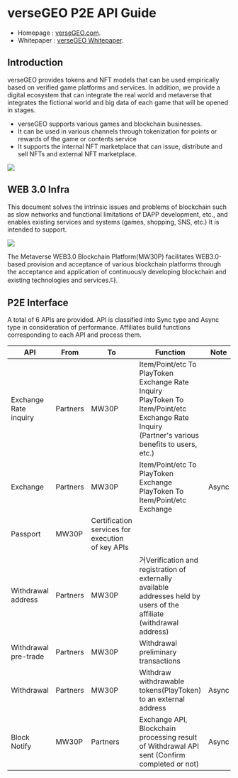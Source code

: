 # verseGEO P2E API Guide

- Homepage : [verseGEO.com](http://versegeo.com/).
- Whitepaper : [verseGEO Whitepaper](http://versegeo.com/whitepaper-k.html).

## Introduction
verseGEO provides tokens and NFT models that can be used empirically based on verified game platforms and services. In addition, we provide a digital ecosystem that can integrate the real world and metaverse that integrates the fictional world and big data of each game that will be opened in stages.
  -	verseGEO supports various games and blockchain businesses.
  -	It can be used in various channels through tokenization for points or rewards of the game or contents service
  -	It supports the internal NFT marketplace that can issue, distribute and sell NFTs and external NFT marketplace.

   <img src="https://github.com/verseGEO/verseGEO.json.api-kr/blob/main/eco.png">


## WEB 3.0 Infra
This document solves the intrinsic issues and problems of blockchain such as slow networks and functional limitations of DAPP development, etc., and enables existing services and systems (games, shopping, SNS, etc.) It is intended to support. 

   <img src="https://github.com/verseGEO/verseGEO.json.api-kr/blob/main/web30.svg">

The Metaverse WEB3.0 Blockchain Platform(MW30P) facilitates WEB3.0-based provision and acceptance of various blockchain platforms through the acceptance and application of continuously developing blockchain and existing technologies and services.다.


## P2E Interface
A total of 6 APIs are provided. API is classified into Sync type and Async type in consideration of performance. Affiliates build functions corresponding to each API and process them.


| API | From | To | Function | Note |
|-----|--------|--------|------|------|
|Exchange Rate inquiry|Partners|MW30P|Item/Point/etc To PlayToken Exchange Rate Inquiry<br>PlayToken To Item/Point/etc Exchange Rate Inquiry<br>(Partner's various benefits to users, etc.)||
|Exchange|Partners|MW30P|Item/Point/etc To PlayToken Exchange<br>PlayToken To Item/Point/etc Exchange|Async|
|Passport|MW30P|Certification services for execution of key APIs||
|Withdrawal address|Partners|MW30P|거Verification and registration of externally available addresses held by users of the affiliate (withdrawal address)||
|Withdrawal pre-trade|Partners|MW30P|Withdrawal preliminary transactions||
|Withdrawal |Partners|MW30P|Withdraw withdrawable tokens(PlayToken) to an external address|Async|
|Block Notify|MW30P|Partners|Exchange API, Blockchain processing result of Withdrawal API sent (Confirm completed or not)|Async|
